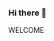 ### Hi there 👋

<!--
I'm Miora, from Madagascar

- 🔭 I’m a beneficiary of the program D-CLIC 2023 from SAYNA here in Tana
- 🌱 I’m currently learning about digital profesions
- 📫 How to reach me: ... miorarandriamanantena99@gmail.com
- I like reading books and listening to music :)
--> WELCOME
